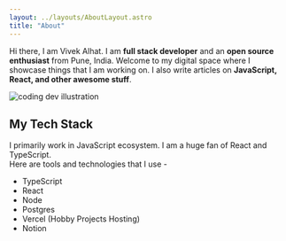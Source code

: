 ```yaml
---
layout: ../layouts/AboutLayout.astro
title: "About"
---
```


Hi there, I am Vivek Alhat.
I am <strong>full stack developer</strong> and an <strong>open source enthusiast</strong> from Pune, India.
Welcome to my digital space where I showcase things that I am working on.
I also write articles on <strong>JavaScript, React, and other awesome stuff</strong>.

<div>
  <img src="/assets/dev.svg" class="sm:w-1/2 mx-auto" alt="coding dev illustration">
</div>

## My Tech Stack

I primarily work in JavaScript ecosystem. I am a huge fan of React and TypeScript.
<br/>
Here are tools and technologies that I use -

<ul>
  <li>TypeScript</li>
  <li>React</li>
  <li>Node</li>
  <li>Postgres</li>
  <li>Vercel (Hobby Projects Hosting)</li>
  <li>Notion</li>
</ul>
